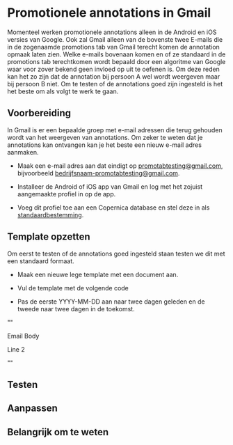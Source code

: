 # Promotionele annotations in Gmail
Momenteel werken promotionele annotations alleen in de Android en iOS versies van Google. Ook zal Gmail alleen van de bovenste twee E-mails die in de zogenaamde promotions tab van Gmail terecht komen de annotation opmaak laten zien. Welke e-mails bovenaan komen en of ze standaard in de promotions tab terechtkomen wordt bepaald door een algoritme van Google waar voor zover bekend geen invloed op uit te oefenen is. Om deze reden kan het zo zijn dat de annotation bij persoon A wel wordt weergeven maar bij persoon B niet. Om te testen of de annotations goed zijn ingesteld is het het beste om als volgt te werk te gaan.

## Voorbereiding
In Gmail is er een bepaalde groep met e-mail adressen die terug gehouden wordt van het weergeven van annotations. Om zeker te weten dat je annotations kan ontvangen kan je het beste een nieuw e-mail adres aanmaken.

* Maak een e-mail adres aan dat eindigt op promotabtesting@gmail.com, bijvoorbeeld [bedrijfsnaam-promotabtesting@gmail.com](bedrijfsnaam-promotabtesting@gmail.com).

* Installeer de Android of iOS app van Gmail en log met het zojuist aangemaakte profiel in op de app.

* Voeg dit profiel toe aan een Copernica database en stel deze in als [standaardbestemming](https://www.copernica.com/nl/documentation/personalization-testing#de-standaardbestemming-instellen).

## Template opzetten
Om eerst te testen of de annotations goed ingesteld staan testen we dit met een standaard formaat. 

* Maak een nieuwe lege template met een document aan.

* Vul de template met de volgende code

* Pas de eerste YYYY-MM-DD aan naar twee dagen geleden en de tweede naar twee dagen in de toekomst. 

""
<!-- Paste your own code here, or change the existing code to experiment with what works -->
<!-- Feel free to paste the entire HTML of your email -->

<!DOCTYPE html PUBLIC "-//W3C//DTD HTML 4.01//EN">
<html>
  <head>
    <script type="application/ld+json">
[{
  "@context": "http://schema.org/",
  "@type": "Organization",

  // WARNING: Before sending email, either point the logo
  // at your own image or delete the logo annotation.
  //
  // If showing a logo, we recommend using an https URL.
  // It's not a requirement today, but may be in the future.
  "logo": "https://www.gstatic.com/images/branding/product/1x/googleg_48dp.png"
},{
  "@context": "http://schema.org/",
  "@type": "EmailMessage",

  // Use this optional alternative subject line to avoid duplicate text
  // between the subject, deal badge, and discount code.
  "subjectLine": "[Important] Please add subject line in annotation"
},{
  "@context": "http://schema.org/",
  "@type": "DiscountOffer",

  // Describe your discount, this will be shown as a badge (eg "25% off" or "free shipping")
  "description": "20% off",

  "discountCode": "PROMO",
  "availabilityStarts": "2019-08-21T05:54:28-07:00",
  "availabilityEnds": "2019-08-24T05:54:28-07:00"
},{
  // Promotion card with single image.
  // We recommend using an https URL.  It's not a requirement today, but may be in the future.
  // Any image size will work and will just be cropped automatically.
  // GIF & WEBP images are not supported and will be filtered out.
  // Sample image is 538x138, 3.9 aspect ratio
  "@context": "http://schema.org/",
  "@type": "PromotionCard",
  "image": "https://www.google.com/gmail-for-marketers/promo-tab/markup-tool/sample.png"
}]
    </script>
  </head>

  <body>
    <p>Email Body</p>
    <p>Line 2</p>
  </body>
</html>
""

## Testen

## Aanpassen 

## Belangrijk om te weten


